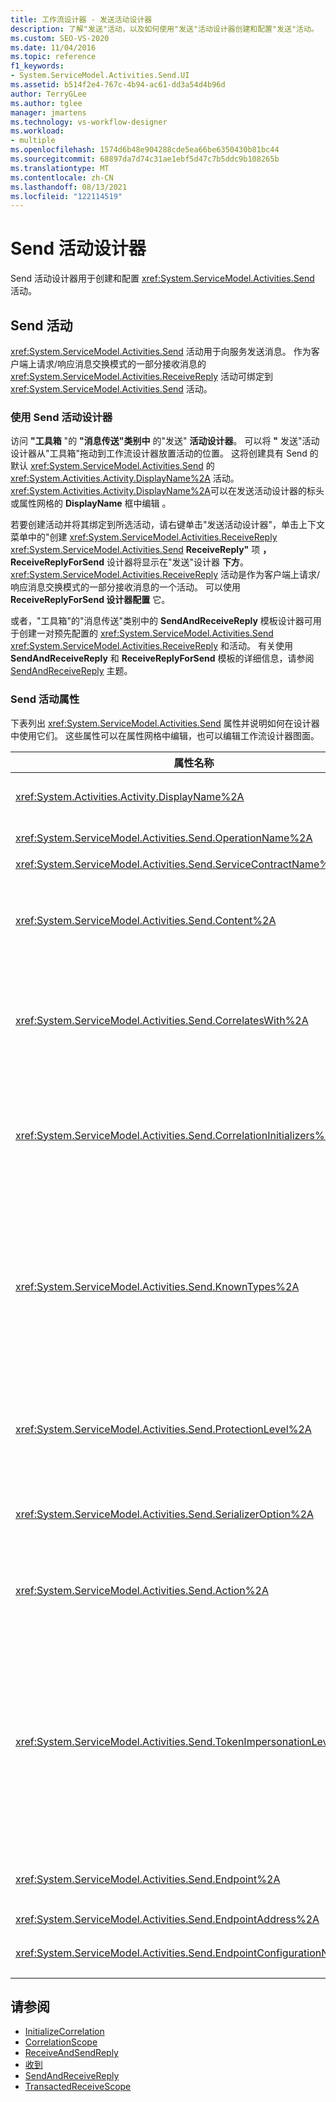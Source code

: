 ```yaml
---
title: 工作流设计器 - 发送活动设计器
description: 了解"发送"活动，以及如何使用"发送"活动设计器创建和配置"发送"活动。
ms.custom: SEO-VS-2020
ms.date: 11/04/2016
ms.topic: reference
f1_keywords:
- System.ServiceModel.Activities.Send.UI
ms.assetid: b514f2e4-767c-4b94-ac61-dd3a54d4b96d
author: TerryGLee
ms.author: tglee
manager: jmartens
ms.technology: vs-workflow-designer
ms.workload:
- multiple
ms.openlocfilehash: 1574d6b48e904288cde5ea66be6350430b81bc44
ms.sourcegitcommit: 68897da7d74c31ae1ebf5d47c7b5ddc9b108265b
ms.translationtype: MT
ms.contentlocale: zh-CN
ms.lasthandoff: 08/13/2021
ms.locfileid: "122114519"
---
```

# <a name="send-activity-designer"></a>Send 活动设计器

Send 活动设计器用于创建和配置 <xref:System.ServiceModel.Activities.Send> 活动。

## <a name="the-send-activity"></a>Send 活动

 <xref:System.ServiceModel.Activities.Send> 活动用于向服务发送消息。 作为客户端上请求/响应消息交换模式的一部分接收消息的 <xref:System.ServiceModel.Activities.ReceiveReply> 活动可绑定到 <xref:System.ServiceModel.Activities.Send> 活动。

### <a name="using-the-send-activity-designer"></a>使用 Send 活动设计器

访问 **"工具箱** "的 **"消息传送"类别中** 的"发送" **活动设计器**。 可以将 **"** 发送"活动设计器从"工具箱"拖动到工作流设计器放置活动的位置。 这将创建具有 Send 的默认 <xref:System.ServiceModel.Activities.Send> 的 <xref:System.Activities.Activity.DisplayName%2A> 活动。 <xref:System.Activities.Activity.DisplayName%2A>可以在发送活动设计器的标头或属性网格的 **DisplayName** 框中编辑 。

若要创建活动并将其绑定到所选活动，请右键单击"发送活动设计器"，单击上下文菜单中的"创建 <xref:System.ServiceModel.Activities.ReceiveReply> <xref:System.ServiceModel.Activities.Send> **ReceiveReply"** 项 **，ReceiveReplyForSend** 设计器将显示在"发送"设计器 **下方**。 <xref:System.ServiceModel.Activities.ReceiveReply> 活动是作为客户端上请求/响应消息交换模式的一部分接收消息的一个活动。 可以使用 **ReceiveReplyForSend 设计器配置** 它。

或者，"工具箱"的"消息传送"类别中的 **SendAndReceiveReply** 模板设计器可用于创建一对预先配置的 <xref:System.ServiceModel.Activities.Send> <xref:System.ServiceModel.Activities.ReceiveReply> 和活动。 有关使用 **SendAndReceiveReply** 和 **ReceiveReplyForSend** 模板的详细信息，请参阅 [SendAndReceiveReply](../workflow-designer/sendandreceivereply-template-designer.md) 主题。

### <a name="the-send-activity-properties"></a>Send 活动属性

下表列出 <xref:System.ServiceModel.Activities.Send> 属性并说明如何在设计器中使用它们。 这些属性可以在属性网格中编辑，也可以编辑工作流设计器图面。

| 属性名称 | 必选 | 使用情况 |
|-|----------|-|
| <xref:System.Activities.Activity.DisplayName%2A> | 错误 | <xref:System.ServiceModel.Activities.Send> 活动的友好名称。 默认值为 Send。 虽然 <xref:System.Activities.Activity.DisplayName%2A> 不是绝对必需的，但最好使用该属性。 |
| <xref:System.ServiceModel.Activities.Send.OperationName%2A> | 正确 | 由此 <xref:System.ServiceModel.Activities.Send> 活动调用的服务操作的名称。 如果未显式设置 **Action** 属性，则此属性用于构造 **Action** 属性的默认值。 |
| <xref:System.ServiceModel.Activities.Send.ServiceContractName%2A> | 正确 | 实现了要调用的服务的服务协定的名称。 |
| <xref:System.ServiceModel.Activities.Send.Content%2A> | 错误 | 指定要接收的消息或参数内容。 它可为 <xref:System.ServiceModel.Activities.ReceiveMessageContent> 活动或 <xref:System.ServiceModel.Activities.ReceiveParametersContent> 活动。 通过选择属性网格中"内容"字段旁边的省略号按钮或单击"接收活动设计器"图面上"内容"标签旁边的"定义 **..."** 按钮 **来编辑此属性**。 两者都显示 **"内容定义"** 对话框。 有关如何使用此框的详细信息，请参阅内容 [定义对话框](../workflow-designer/content-definition-dialog-box.md) 主题。 |
| <xref:System.ServiceModel.Activities.Send.CorrelatesWith%2A> | 错误 | 指定用于将消息路由到相应工作流实例的 <xref:System.ServiceModel.Activities.CorrelationHandle>。<br /><br /> 单击属性网格中属性旁边的省略号 <xref:System.ServiceModel.Activities.Send.CorrelatesWith%2A> 按钮，打开" **表达式编辑器"** 对话框。 有关使用此对话框的详细信息，请参阅 [如何：使用表达式编辑器主题](../workflow-designer/how-to-use-the-expression-editor.md) 。 |
| <xref:System.ServiceModel.Activities.Send.CorrelationInitializers%2A> | 错误 | 指定在工作流中对配置此 <xref:System.ServiceModel.Activities.CorrelationInitializer> 活动的多个 <xref:System.ServiceModel.Activities.CorrelationHandle> 对象进行初始化的 <xref:System.ServiceModel.Activities.Send> 对象的集合。 单击属性网格中属性旁边的省略号 <xref:System.ServiceModel.Activities.Send.CorrelationInitializers%2A> 按钮，打开" **添加相关初始值设置项** "对话框。 有关使用此框的详细信息，请参阅添加 [CorrelationInitializers 对话框](../workflow-designer/add-correlationinitializers-dialog-box.md) 主题。 |
| <xref:System.ServiceModel.Activities.Send.KnownTypes%2A> | 错误 | 此 <xref:System.ServiceModel.Activities.Send> 活动要调用的服务操作的已知类型集合。 此属性应与设置为 <xref:System.ServiceModel.Activities.Receive.SerializerOption%2A> 的 <xref:System.Runtime.Serialization.DataContractSerializer> 属性结合使用。 如果使用了 <xref:System.Xml.Serialization.XmlSerializer>，则忽略此项。<br /><br /> 选择属性网格中 **KnownTypes** 字段旁边的省略号按钮，以显示"类型集合编辑器"对话框，可以使用该对话框添加相关类型。<br /><br /> 选择属性网格中 **KnownTypes** 字段旁边的省略号按钮，以显示"类型集合编辑器"对话框，可以添加相关类型。 有关使用此框的详细信息，请参阅类型 [集合编辑器对话框](../workflow-designer/type-collection-editor-dialog-box.md) 主题。 |
| <xref:System.ServiceModel.Activities.Send.ProtectionLevel%2A> | 正确 | 指定消息的 <xref:System.Net.Security.ProtectionLevel>。<br /><br /> 1.  <xref:System.Net.Security.ProtectionLevel> 表示仅身份验证。<br />2.  <xref:System.Net.Security.ProtectionLevel> 表示对数据进行签名，以帮助确保传输的数据的完整性。<br />3.  <xref:System.Net.Security.ProtectionLevel> 表示对数据进行加密和签名，以帮助确保传输的数据的机密性和完整性。 |
| <xref:System.ServiceModel.Activities.Send.SerializerOption%2A> | True | <xref:System.ServiceModel.Activities.Send> 活动要调用的服务操作所用的序列化程序。 默认值为 <xref:System.Runtime.Serialization.DataContractSerializer>，它使用提供的数据协定将类型实例序列化和反序列化为 XML 流或文档。 |
| <xref:System.ServiceModel.Activities.Send.Action%2A> | 错误 | 指定消息的操作标头。 如果未显式设置，则其值默认为 `https://tempuri.org/{service contract namespace}/{service contract name}/{operation name}` ：。 如果该值是对 <xref:System.ServiceModel.Activities.Send> 活动指定的，则接收消息的 <xref:System.ServiceModel.Activities.Receive> 活动必须具有同一值才能正确传递该消息。 |
| <xref:System.ServiceModel.Activities.Send.TokenImpersonationLevel%2A> | | <xref:System.Security.Principal.TokenImpersonationLevel> 可用于消息的接收方。 它定义安全模拟级别，控制服务器进程可以代表客户端进程执行的程度。<xref:System.Security.Principal.TokenImpersonationLevel>  指示未分配模拟级别。 <xref:System.Security.Principal.TokenImpersonationLevel> 指示服务器进程无法获取有关客户端的标识信息，并且无法模拟客户端。 <xref:System.Security.Principal.TokenImpersonationLevel> 指示服务器进程可以获取有关客户端的信息（如安全标识符和特权）但无法模拟客户端。 这对于导出自身对象的服务器非常有用，例如，导出表和视图的数据库产品。 在不能使用其他正使用客户端安全上下文的服务的情况下，服务器可以使用检索到的客户端安全信息做出访问验证决策。 <xref:System.Security.Principal.TokenImpersonationLevel> 指示服务器进程可以模拟其本地系统上的客户端的安全上下文。 服务器无法在远程系统上模拟客户端。 <xref:System.Security.Principal.TokenImpersonationLevel> 指示服务器进程可以在远程系统上模拟客户端的安全上下文。 |
| <xref:System.ServiceModel.Activities.Send.Endpoint%2A> | | <xref:System.ServiceModel.Endpoint> 活动要将消息发送到的 <xref:System.ServiceModel.Activities.Send>。 如果设置了此属性， <xref:System.ServiceModel.Activities.Send.EndpointConfigurationName%2A> 则属性应为 **null**。 |
| <xref:System.ServiceModel.Activities.Send.EndpointAddress%2A> | | 要将消息发送到的 <xref:System.ServiceModel.EndpointAddress>。 |
| <xref:System.ServiceModel.Activities.Send.EndpointConfigurationName%2A> | | 端点配置的名称。 在配置文件中配置终结点时设置此属性。 此属性应设置为配置文件中的 **\<endpoint>** 元素中提供的名称。 如果设置了此属性，则 <xref:System.ServiceModel.Activities.Send.Endpoint%2A> 属性应为 **null**。 |

## <a name="see-also"></a>请参阅

- [InitializeCorrelation](../workflow-designer/initializecorrelation-activity-designer.md)
- [CorrelationScope](../workflow-designer/correlationscope-activity-designer.md)
- [ReceiveAndSendReply](../workflow-designer/receiveandsendreply-template-designer.md)
- [收到](../workflow-designer/receive-activity-designer.md)
- [SendAndReceiveReply](../workflow-designer/sendandreceivereply-template-designer.md)
- [TransactedReceiveScope](../workflow-designer/transactedreceivescope-activity-designer.md)